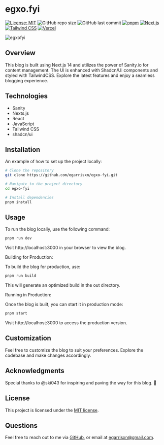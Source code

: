 # egxo.fyi

[![License: MIT](https://img.shields.io/badge/License-MIT-yellow.svg)](https://opensource.org/licenses/MIT)
![GitHub repo size](https://img.shields.io/github/repo-size/egarrisxn/egxo-fyi)
![GitHub last commit](https://img.shields.io/github/last-commit/egarrisxn/egxo-fyi)
[![pnpm](https://img.shields.io/badge/package%20manager-pnpm-blueviolet)](https://pnpm.io)
[![Next.js](https://img.shields.io/badge/Next.js-v15-black?logo=next.js)](https://nextjs.org)
[![Tailwind CSS](https://img.shields.io/badge/Tailwind%20CSS-v4-blue?logo=tailwindcss)](https://tailwindcss.com)
[![Vercel](https://img.shields.io/badge/Vercel-deployed-brightgreen?logo=vercel)](https://international-worldwide.vercel.app)

![egxofyi](https://github.com/user-attachments/assets/fd7bd617-6574-4983-bf35-887359d05482)

## Overview

This blog is built using Next.js 14 and utilizes the power of Sanity.io for content management. The UI is enhanced with Shadcn/UI components and styled with TailwindCSS. Explore the latest features and enjoy a seamless blogging experience.

## Technologies

- Sanity
- Nexts.js
- React
- JavaScript
- Tailwind CSS
- shadcn/ui

## Installation

An example of how to set up the project locally:

```bash
# Clone the repository
git clone https://github.com/egarrisxn/egxo-fyi.git

# Navigate to the project directory
cd egxo-fyi

# Install dependencies
pnpm install
```

## Usage

To run the blog locally, use the following command:

```bash
pnpm run dev
```

Visit http://localhost:3000 in your browser to view the blog.

Building for Production:

To build the blog for production, use:

```bash
pnpm run build
```

This will generate an optimized build in the out directory.

Running in Production:

Once the blog is built, you can start it in production mode:

```bash
pnpm start
```

Visit http://localhost:3000 to access the production version.

## Customization

Feel free to customize the blog to suit your preferences.
Explore the codebase and make changes accordingly.

## Acknowledgments

Special thanks to @ski043 for inspiring and paving the way for this blog. 🙌

## License

This project is licensed under the [MIT license](https://opensource.org/licenses/MIT).

## Questions

Feel free to reach out to me via [GitHub](https://github.com/EGARRISXN), or email at egarrisxn@gmail.com.
